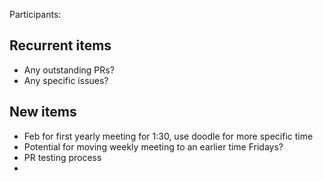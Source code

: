 Participants: 

Recurrent items
----------------
* Any outstanding PRs?
* Any specific issues?

New items
---------
* Feb for first yearly meeting for 1:30, use doodle for more specific time
* Potential for moving weekly meeting to an earlier time Fridays?
* PR testing process
* 
